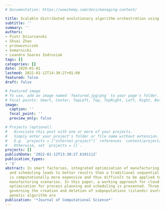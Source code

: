 ```yaml
---
# Documentation: https://wowchemy.com/docs/managing-content/

title: Scalable distributed evolutionary algorithm orchestration using Docker containers
subtitle: ''
summary: ''
authors:
- Piotr Dziurzanski
- Shuai Zhao
- przewozniczek
- komarnicki
- Leandro Soares Indrusiak
tags: []
categories: []
date: 2020-01-01
lastmod: 2022-01-12T14:30:27+01:00
featured: false
draft: false

# Featured image
# To use, add an image named `featured.jpg/png` to your page's folder.
# Focal points: Smart, Center, TopLeft, Top, TopRight, Left, Right, BottomLeft, Bottom, BottomRight.
image:
  caption: ''
  focal_point: ''
  preview_only: false

# Projects (optional).
#   Associate this post with one or more of your projects.
#   Simply enter your project's folder or file name without extension.
#   E.g. `projects = ["internal-project"]` references `content/project/deep-learning/index.md`.
#   Otherwise, set `projects = []`.
projects: []
publishDate: '2022-01-12T13:30:27.610111Z'
publication_types:
- '2'
abstract: In smart factories, integrated optimisation of manufacturing process planning
  and scheduling leads to better results than a traditional sequential approach but
  is computationally more expensive and thus difficult to be applied to real-world
  manufacturing scenarios. In this paper, a working approach for cloud-based distributed
  optimisation for process planning and scheduling is presented. Three managers dynamically
  governing the creation and deletion of subpopulations (islands) evolved by a multi-objective
  genetic algorithm are
publication: '*Journal of Computational Science*'
---
```

